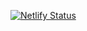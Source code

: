 [![Netlify Status](https://api.netlify.com/api/v1/badges/6ff2f8a6-4c4a-4503-8f9b-6887590bbec7/deploy-status)](https://app.netlify.com/sites/calculadora-reactjs/deploys)
